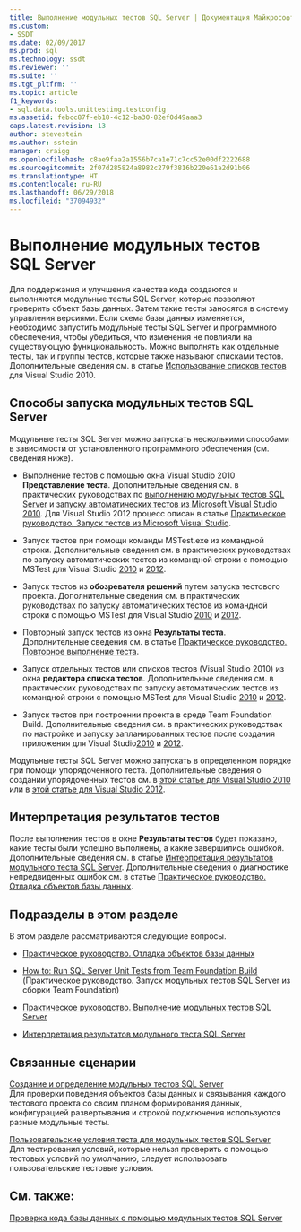 ```yaml
---
title: Выполнение модульных тестов SQL Server | Документация Майкрософт
ms.custom:
- SSDT
ms.date: 02/09/2017
ms.prod: sql
ms.technology: ssdt
ms.reviewer: ''
ms.suite: ''
ms.tgt_pltfrm: ''
ms.topic: article
f1_keywords:
- sql.data.tools.unittesting.testconfig
ms.assetid: febcc87f-eb18-4c12-ba30-82ef0d49aaa3
caps.latest.revision: 13
author: stevestein
ms.author: sstein
manager: craigg
ms.openlocfilehash: c8ae9faa2a1556b7ca1e71c7cc52e00df2222688
ms.sourcegitcommit: 2f07d285824a8982c279f3816b220e61a2d91b06
ms.translationtype: HT
ms.contentlocale: ru-RU
ms.lasthandoff: 06/29/2018
ms.locfileid: "37094932"
---
```

# <a name="running-sql-server-unit-tests"></a>Выполнение модульных тестов SQL Server
Для поддержания и улучшения качества кода создаются и выполняются модульные тесты SQL Server, которые позволяют проверить объект базы данных. Затем такие тесты заносятся в систему управления версиями. Если схема базы данных изменяется, необходимо запустить модульные тесты SQL Server и программного обеспечения, чтобы убедиться, что изменения не повлияли на существующую функциональность. Можно выполнять как отдельные тесты, так и группы тестов, которые также называют списками тестов. Дополнительные сведения см. в статье [Использование списков тестов](http://msdn.microsoft.com/library/ms182461(VS.100).aspx) для Visual Studio 2010.  
  
## <a name="ways-to-run-sql-server-unit-tests"></a>Способы запуска модульных тестов SQL Server  
Модульные тесты SQL Server можно запускать несколькими способами в зависимости от установленного программного обеспечения (см. сведения ниже).  
  
-   Выполнение тестов с помощью окна Visual Studio 2010 **Представление теста**. Дополнительные сведения см. в практических руководствах по [выполнению модульных тестов SQL Server](../ssdt/how-to-run-sql-server-unit-tests.md) и [запуску автоматических тестов из Microsoft Visual Studio 2010](http://msdn.microsoft.com/library/ms182470(VS.100).aspx). Для Visual Studio 2012 процесс описан в статье [Практическое руководство. Запуск тестов из Microsoft Visual Studio](http://msdn.microsoft.com/library/ms182470.aspx).  
  
-   Запуск тестов при помощи команды MSTest.exe из командной строки. Дополнительные сведения см. в практических руководствах по запуску автоматических тестов из командной строки с помощью MSTest для Visual Studio [2010](http://msdn.microsoft.com/library/ms182487(VS.100).aspx) и [2012](http://msdn.microsoft.com/library/ms182487.aspx).  
  
-   Запуск тестов из **обозревателя решений** путем запуска тестового проекта. Дополнительные сведения см. в практических руководствах по запуску автоматических тестов из командной строки с помощью MSTest для Visual Studio [2010](http://msdn.microsoft.com/library/ms182470(VS.100).aspx) и [2012](http://msdn.microsoft.com/library/ms182470.aspx).  
  
-   Повторный запуск тестов из окна **Результаты теста**. Дополнительные сведения см. в статье [Практическое руководство. Повторное выполнение теста](http://msdn.microsoft.com/library/ms182472(VS.100).aspx).  
  
-   Запуск отдельных тестов или списков тестов (Visual Studio 2010) из окна **редактора списка тестов**. Дополнительные сведения см. в практических руководствах по запуску автоматических тестов из командной строки с помощью MSTest для Visual Studio [2010](http://msdn.microsoft.com/library/ms182470(VS.100).aspx) и [2012](http://msdn.microsoft.com/library/ms182470.aspx).  
  
-   Запуск тестов при построении проекта в среде Team Foundation Build. Дополнительные сведения см. в практических руководствах по настройке и запуску запланированных тестов после создания приложения для Visual Studio[2010](http://msdn.microsoft.com/library/ms182465(VS.100).aspx) и [2012](http://msdn.microsoft.com/library/ms182465.aspx).  
  
Модульные тесты SQL Server можно запускать в определенном порядке при помощи упорядоченного теста. Дополнительные сведения о создании упорядоченных тестов см. в [этой статье для Visual Studio 2010](http://msdn.microsoft.com/library/ms182631(VS.100).aspx) или в [этой статье для Visual Studio 2012](http://msdn.microsoft.com/library/ms182631.aspx).  
  
## <a name="interpreting-tests-results"></a>Интерпретация результатов тестов  
После выполнения тестов в окне **Результаты тестов** будет показано, какие тесты были успешно выполнены, а какие завершились ошибкой. Дополнительные сведения см. в статье [Интерпретация результатов модульного теста SQL Server](../ssdt/interpreting-sql-server-unit-test-results.md). Дополнительные сведения о диагностике непредвиденных ошибок см. в статье [Практическое руководство. Отладка объектов базы данных](../ssdt/how-to-debug-database-objects.md).  
  
## <a name="topics-in-this-section"></a>Подразделы в этом разделе  
В этом разделе рассматриваются следующие вопросы.  
  
-   [Практическое руководство. Отладка объектов базы данных](../ssdt/how-to-debug-database-objects.md)  
  
-   [How to: Run SQL Server Unit Tests from Team Foundation Build](../ssdt/how-to-run-sql-server-unit-tests-from-team-foundation-build.md) (Практическое руководство. Запуск модульных тестов SQL Server из сборки Team Foundation)  
  
-   [Практическое руководство. Выполнение модульных тестов SQL Server](../ssdt/how-to-run-sql-server-unit-tests.md)  
  
-   [Интерпретация результатов модульного теста SQL Server](../ssdt/interpreting-sql-server-unit-test-results.md)  
  
## <a name="related-scenarios"></a>Связанные сценарии  
[Создание и определение модульных тестов SQL Server](../ssdt/creating-and-defining-sql-server-unit-tests.md)  
Для проверки поведения объектов базы данных и связывания каждого тестового проекта со своим планом формирования данных, конфигурацией развертывания и строкой подключения используются разные модульные тесты.  
  
[Пользовательские условия теста для модульных тестов SQL Server](../ssdt/custom-test-conditions-for-sql-server-unit-tests.md)  
Для тестирования условий, которые нельзя проверить с помощью тестовых условий по умолчанию, следует использовать пользовательские тестовые условия.  
  
## <a name="see-also"></a>См. также:  
[Проверка кода базы данных с помощью модульных тестов SQL Server](../ssdt/verifying-database-code-by-using-sql-server-unit-tests.md)  
  
